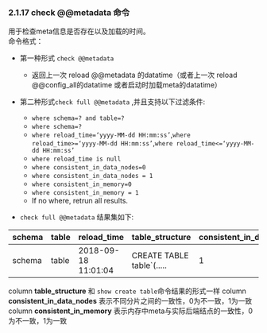 ### 2.1.17  check @@metadata 命令

用于检查meta信息是否存在以及加载的时间。   
命令格式：  

  * 第一种形式 `check @@metadata`
    * 返回上一次 reload @@metadata 的datatime（或者上一次 reload @@config_all的datatime 或者启动时加载meta的datatime）  




  * 第二种形式`check full @@metadata` ,并且支持以下过滤条件: 
      * `where schema=? and table=?`
      * `where schema=?`
      * `where reload_time=‘yyyy-MM-dd HH:mm:ss’`,`where reload_time>=‘yyyy-MM-dd HH:mm:ss’`,`where reload_time<=‘yyyy-MM-dd HH:mm:ss’`
      * `where reload_time is null`
      * `where consistent_in_data_nodes=0`
      * `where consistent_in_data_nodes = 1`
      * `where consistent_in_memory=0`
      * `where consistent_in_memory = 1`
      * If no where, retrun all results.

  * `check full @@metadata` 结果集如下:


schema|table|reload_time|table_structure|consistent_in_data_nodes|consistent_in_memory
--|--|--|--|--|--
schema|table|2018-09-18 11:01:04| CREATE TABLE table`(.....|1|1

column **table_structure** 和 `show create table`命令结果的形式一样
column **consistent_in_data_nodes** 表示不同分片之间的一致性，0为不一致，1为一致
column **consistent_in_memory** 表示内存中meta与实际后端结点的一致性，0为不一致，1为一致
  
